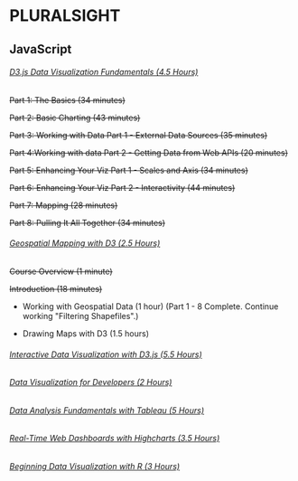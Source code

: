 # **PLURALSIGHT**

## **JavaScript**

###### [D3.js Data Visualization Fundamentals (4.5 Hours)](https://app.pluralsight.com/library/courses/d3js-data-visualization-fundamentals/table-of-contents)

~~Part 1: The Basics (34 minutes)~~

~~Part 2: Basic Charting (43 minutes)~~

~~Part 3: Working with Data Part 1 - External Data Sources (35 minutes)~~

~~Part 4:Working with data Part 2 - Getting Data from Web APIs (20 minutes)~~

~~Part 5: Enhancing Your Viz Part 1 - Scales and Axis (34 minutes)~~

~~Part 6: Enhancing Your Viz Part 2 - Interactivity (44 minutes)~~

~~Part 7: Mapping (28 minutes)~~

~~Part 8: Pulling It All Together (34 minutes)~~

###### [Geospatial Mapping with D3 (2.5 Hours)](https://app.pluralsight.com/library/courses/geospatial-mapping-d3/table-of-contents)

~~Course Overview (1 minute)~~

~~Introduction (18 minutes)~~

- Working with Geospatial Data (1 hour) (Part 1 - 8 Complete. Continue working "Filtering Shapefiles".)

- Drawing Maps with D3 (1.5 hours)

###### [Interactive Data Visualization with D3.js (5.5 Hours)](https://app.pluralsight.com/library/courses/interactive-data-visualization-d3js/table-of-contents)

###### [Data Visualization for Developers (2 Hours)](https://app.pluralsight.com/library/courses/data-visualization-developers/table-of-contents)

###### [Data Analysis Fundamentals with Tableau (5 Hours)](https://app.pluralsight.com/library/courses/data-analysis-fundamentals-tableau/table-of-contents)

###### [Real-Time Web Dashboards with Highcharts (3.5 Hours)](https://app.pluralsight.com/library/courses/real-time-web-dashboards-highcharts/table-of-contents)

###### [Beginning Data Visualization with R (3 Hours)](https://app.pluralsight.com/library/courses/r-data-visualization-beginner/table-of-contents)